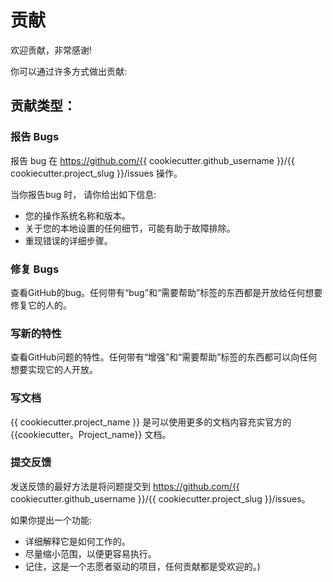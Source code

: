 # 贡献

欢迎贡献，非常感谢!

你可以通过许多方式做出贡献:

## 贡献类型：

### 报告 Bugs

报告 bug 在 https://github.com/{{ cookiecutter.github_username }}/{{ cookiecutter.project_slug }}/issues 操作。

当你报告bug 时， 请你给出如下信息:

* 您的操作系统名称和版本。 
* 关于您的本地设置的任何细节，可能有助于故障排除。 
* 重现错误的详细步骤。

### 修复 Bugs

查看GitHub的bug。任何带有“bug”和“需要帮助”标签的东西都是开放给任何想要修复它的人的。

### 写新的特性

查看GitHub问题的特性。任何带有“增强”和“需要帮助”标签的东西都可以向任何想要实现它的人开放。

### 写文档

{{ cookiecutter.project_name }} 是可以使用更多的文档内容充实官方的{{cookiecutter。Project_name}} 文档。

### 提交反馈

发送反馈的最好方法是将问题提交到 https://github.com/{{ cookiecutter.github_username }}/{{ cookiecutter.project_slug }}/issues。

如果你提出一个功能:  

* 详细解释它是如何工作的。 
* 尽量缩小范围，以便更容易执行。 
* 记住，这是一个志愿者驱动的项目，任何贡献都是受欢迎的。)